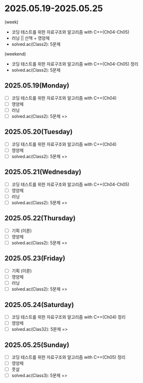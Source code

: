 # 2025.05.19-2025.05.25
(week)
- 코딩 테스트를 위한 자료구조와 알고리즘 with C++(Ch04-Ch05)
- 러닝 || 산책 + 영양제
- solved.ac(Class2): 5문제

(weekend)
- 코딩 테스트를 위한 자료구조와 알고리즘 with C++(Ch04-Ch05) 정리
- solved.ac(Class2): 5문제


## 2025.05.19(Monday)
- [ ] 코딩 테스트를 위한 자료구조와 알고리즘 with C++(Ch04)
- [ ] 영양제
- [ ] 러닝
- [ ] solved.ac(Class2): 5문제
=> 

## 2025.05.20(Tuesday)
- [ ] 코딩 테스트를 위한 자료구조와 알고리즘 with C++(Ch04)
- [ ] 영양제
- [ ] solved.ac(Class2): 5문제
=> 

## 2025.05.21(Wednesday)
- [ ] 코딩 테스트를 위한 자료구조와 알고리즘 with C++(Ch04-Ch05)
- [ ] 영양제
- [ ] 러닝
- [ ] solved.ac(Class2): 5문제
=> 

## 2025.05.22(Thursday)
- [ ] 기획 (이론)
- [ ] 영양제
- [ ] solved.ac(Class2): 5문제
=> 

## 2025.05.23(Friday)
- [ ] 기획 (이론)
- [ ] 영양제
- [ ] 러닝
- [ ] solved.ac(Class2): 5문제
=> 

## 2025.05.24(Saturday)
- [ ] 코딩 테스트를 위한 자료구조와 알고리즘 with C++(Ch04) 정리
- [ ] 영양제
- [ ] solved.ac(Clas32): 5문제
=> 

## 2025.05.25(Sunday)
- [ ] 코딩 테스트를 위한 자료구조와 알고리즘 with C++(Ch05) 정리
- [ ] 영양제
- [ ] 풋살
- [ ] solved.ac(Class3): 5문제
=> 

